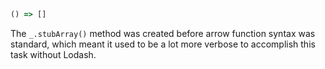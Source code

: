 ```javascript
() => []
```

The `_.stubArray()` method was created before arrow function syntax was standard, which meant it used to be a lot more verbose to accomplish this task without Lodash.
